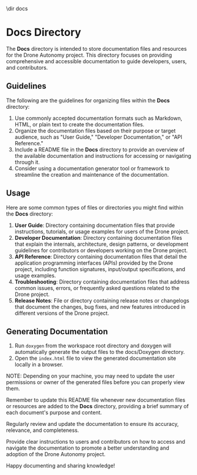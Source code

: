 \dir docs

# Docs Directory

The **Docs** directory is intended to store documentation files and resources for the Drone Autonomy project. This directory focuses on providing comprehensive and accessible documentation to guide developers, users, and contributors.

## Guidelines

The following are the guidelines for organizing files within the **Docs** directory:

1. Use commonly accepted documentation formats such as Markdown, HTML, or plain text to create the documentation files.
2. Organize the documentation files based on their purpose or target audience, such as "User Guide," "Developer Documentation," or "API Reference."
3. Include a README file in the **Docs** directory to provide an overview of the available documentation and instructions for accessing or navigating through it.
4. Consider using a documentation generator tool or framework to streamline the creation and maintenance of the documentation.

## Usage

Here are some common types of files or directories you might find within the **Docs** directory:

1. **User Guide**: Directory containing documentation files that provide instructions, tutorials, or usage examples for users of the Drone project.
2. **Developer Documentation**: Directory containing documentation files that explain the internals, architecture, design patterns, or development guidelines for contributors or developers working on the Drone project.
3. **API Reference**: Directory containing documentation files that detail the application programming interfaces (APIs) provided by the Drone project, including function signatures, input/output specifications, and usage examples.
4. **Troubleshooting**: Directory containing documentation files that address common issues, errors, or frequently asked questions related to the Drone project.
5. **Release Notes**: File or directory containing release notes or changelogs that document the changes, bug fixes, and new features introduced in different versions of the Drone project.

## Generating Documentation

1. Run `doxygen` from the workspace root directory and doxygen will automatically generate the output files to the docs/Doxygen directory.
2. Open the `index.html` file to view the generated documentation site locally in a browser.

NOTE: Depending on your machine, you may need to update the user permissions or owner of the generated files before you can properly view them.

Remember to update this README file whenever new documentation files or resources are added to the **Docs** directory, providing a brief summary of each document's purpose and content.

Regularly review and update the documentation to ensure its accuracy, relevance, and completeness.

Provide clear instructions to users and contributors on how to access and navigate the documentation to promote a better understanding and adoption of the Drone Autonomy project.

Happy documenting and sharing knowledge!